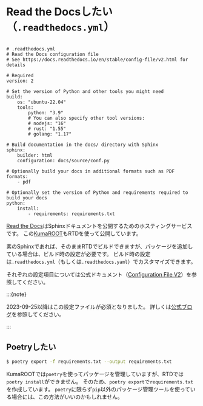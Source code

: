 # Read the Docsしたい（``.readthedocs.yml``）

```{code-block} yaml

# .readthedocs.yml
# Read the Docs configuration file
# See https://docs.readthedocs.io/en/stable/config-file/v2.html for details

# Required
version: 2

# Set the version of Python and other tools you might need
build:
    os: "ubuntu-22.04"
    tools:
        python: "3.9"
        # You can also specify other tool versions:
        # nodejs: "16"
        # rust: "1.55"
        # golang: "1.17"

# Build documentation in the docs/ directory with Sphinx
sphinx:
    builder: html
    configuration: docs/source/conf.py

# Optionally build your docs in additional formats such as PDF
formats:
    - pdf

# Optionally set the version of Python and requirements required to build your docs
python:
    install:
        - requirements: requirements.txt
```

[Read the Docs](https://readthedocs.org/)はSphinxドキュメントを公開するためのホスティングサービスです。
この[KumaROOT](https://kumaroot.readthedocs.io)もRTDを使って公開しています。

素のSphinxであれば、そのままRTDでビルドできますが、パッケージを追加している場合は、ビルド時の設定が必要です。
ビルド時の設定は`.readthedocs.yml`（もしくは`.readthedocs.yaml`）でカスタマイズできます。

それぞれの設定項目については公式ドキュメント（[Configuration File V2](https://docs.readthedocs.io/en/stable/config-file/v2.html)）を参照してください。

:::{note}

2023-09-25以降はこの設定ファイルが必須となりました。
詳しくは[公式ブログ](https://blog.readthedocs.com/migrate-configuration-v2/)を参照してください。

:::

## Poetryしたい

```bash
$ poetry export -f requirements.txt --output requirements.txt
```

KumaROOTでは``poetry``を使ってパッケージを管理していますが、RTDでは``poetry install``ができません。
そのため、``poetry export``で``requirements.txt``を作成しています。
``poetry``に限らず``pip``以外のパッケージ管理ツールを使っている場合には、この方法がいいのかもしれません。
